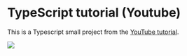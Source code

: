 # TypeScript tutorial (Youtube)

This is a Typescript small project from the [YouTube tutorial]([https://rb.gy/bnp9no](https://www.youtube.com/watch?v=IOzkOXSz9gE&list=PL4cUxeGkcC9gUgr39Q_yD6v-bSyMwKPUI&index=18)).

<img src="public/Screen.png" />



